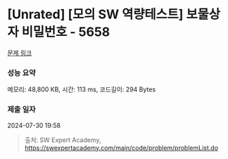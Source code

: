# [Unrated] [모의 SW 역량테스트] 보물상자 비밀번호 - 5658 

[문제 링크](https://swexpertacademy.com/main/code/problem/problemDetail.do?contestProbId=AWXRUN9KfZ8DFAUo) 

### 성능 요약

메모리: 48,800 KB, 시간: 113 ms, 코드길이: 294 Bytes

### 제출 일자

2024-07-30 19:58



> 출처: SW Expert Academy, https://swexpertacademy.com/main/code/problem/problemList.do